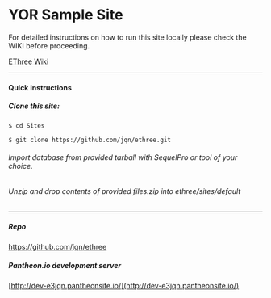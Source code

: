 # YOR Sample Site

For detailed instructions on how to run this site locally please check the WIKI before proceeding.

[EThree Wiki](https://github.com/jqn/ethree/wiki/Wiki)

***

#### Quick instructions

##### Clone this site:

`$ cd Sites`

`$ git clone https://github.com/jqn/ethree.git`

###### Import database from provided tarball with SequelPro or tool of your choice.

###### Unzip and drop contents of provided files.zip into ethree/sites/default


***
##### Repo
https://github.com/jqn/ethree

##### Pantheon.io development server

[http://dev-e3jqn.pantheonsite.io/](http://dev-e3jqn.pantheonsite.io/)
